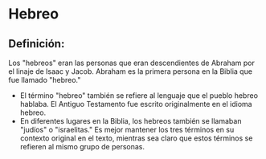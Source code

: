 # Hebreo

## Definición: 

Los "hebreos" eran las personas que eran descendientes de Abraham por el linaje de Isaac y Jacob. Abraham es la primera persona en la Biblia que fue llamado "hebreo."

* El término "hebreo" también se refiere al lenguaje que el pueblo hebreo hablaba. El Antiguo Testamento fue escrito originalmente en el idioma hebreo.
* En diferentes lugares en la Biblia, los hebreos también se llamaban "judíos" o "israelitas." Es mejor mantener los tres términos en su contexto original en el texto, mientras sea claro que estos términos se refieren al mismo grupo de personas.

